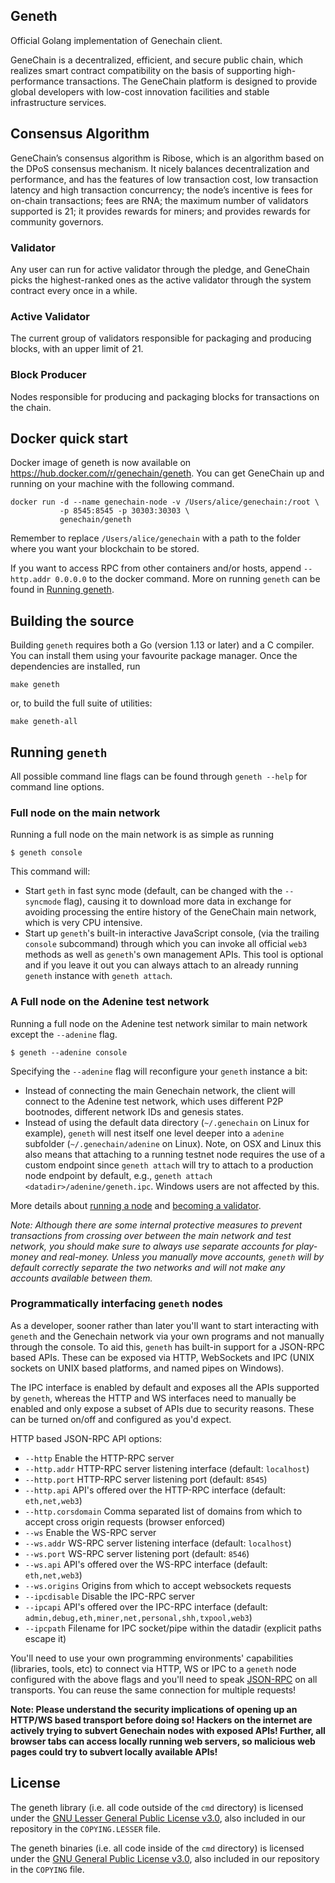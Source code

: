## Geneth

Official Golang implementation of Genechain client.

GeneChain is a decentralized, efficient, and secure public chain, which realizes
smart contract compatibility on the basis of supporting high-performance
transactions. The GeneChain platform is designed to provide global developers
with low-cost innovation facilities and stable infrastructure services.

## Consensus Algorithm

GeneChain’s consensus algorithm is Ribose, which is an algorithm based on the
DPoS consensus mechanism. It nicely balances decentralization and performance,
and has the features of low transaction cost, low transaction latency and high
transaction concurrency; the node’s incentive is fees for on-chain transactions;
fees are RNA; the maximum number of validators supported is 21; it provides
rewards for miners; and provides rewards for community governors.

### Validator

Any user can run for active validator through the pledge, and GeneChain picks
the highest-ranked ones as the active validator through the system contract
every once in a while.

### Active Validator

The current group of validators responsible for packaging and producing blocks,
with an upper limit of 21.

### Block Producer

Nodes responsible for producing and packaging blocks for transactions on the
chain.

## Docker quick start
Docker image of geneth is now available on
https://hub.docker.com/r/genechain/geneth. You can get GeneChain up and running
on your machine with the following command.

```
docker run -d --name genechain-node -v /Users/alice/genechain:/root \
           -p 8545:8545 -p 30303:30303 \
           genechain/geneth
```

Remember to replace `/Users/alice/genechain` with a path to the folder where you
want your blockchain to be stored.

If you want to access RPC from other containers and/or hosts, append
`--http.addr 0.0.0.0` to the docker command. More on running `geneth` can be
found in [Running geneth](#running-geneth).

## Building the source

Building `geneth` requires both a Go (version 1.13 or later) and a C compiler. You can install
them using your favourite package manager. Once the dependencies are installed, run

```shell
make geneth
```

or, to build the full suite of utilities:

```shell
make geneth-all
```

## Running `geneth`

All possible command line flags can be found through `geneth --help` for command line options.

### Full node on the main network

Running a full node on the main network is as simple as running

```shell
$ geneth console
```

This command will:
 * Start `geth` in fast sync mode (default, can be changed with the `--syncmode` flag),
   causing it to download more data in exchange for avoiding processing the entire history
   of the GeneChain main network, which is very CPU intensive.
 * Start up `geneth`'s built-in interactive JavaScript console,
   (via the trailing `console` subcommand) through which you can invoke all official `web3` methods
   as well as `geneth`'s own management APIs.
   This tool is optional and if you leave it out you can always attach to an already running
   `geneth` instance with `geneth attach`.

### A Full node on the Adenine test network

Running a full node on the Adenine test network similar to main network except the `--adenine` flag.

```shell
$ geneth --adenine console
```

Specifying the `--adenine` flag will reconfigure your `geneth` instance a bit:

 * Instead of connecting the main Genechain network, the client will connect to the Adenine
   test network, which uses different P2P bootnodes, different network IDs and genesis
   states.
 * Instead of using the default data directory (`~/.genechain` on Linux for example), `geneth`
   will nest itself one level deeper into a `adenine` subfolder (`~/.genechain/adenine` on
   Linux). Note, on OSX and Linux this also means that attaching to a running testnet node
   requires the use of a custom endpoint since `geneth attach` will try to attach to a
   production node endpoint by default, e.g.,
   `geneth attach <datadir>/adenine/geneth.ipc`. Windows users are not affected by
   this.

More details about [running a node](https://github.com/genechain-io/geneth/wiki/Fullnode)
and [becoming a validator](https://github.com/genechain-io/geneth/wiki/Validator).

*Note: Although there are some internal protective measures to prevent transactions from
crossing over between the main network and test network, you should make sure to always
use separate accounts for play-money and real-money. Unless you manually move
accounts, `geneth` will by default correctly separate the two networks and will not make any
accounts available between them.*

### Programmatically interfacing `geneth` nodes

As a developer, sooner rather than later you'll want to start interacting with `geneth` and the
Genechain network via your own programs and not manually through the console. To aid
this, `geneth` has built-in support for a JSON-RPC based APIs.
These can be exposed via HTTP, WebSockets and IPC (UNIX sockets on UNIX based
platforms, and named pipes on Windows).

The IPC interface is enabled by default and exposes all the APIs supported by `geneth`,
whereas the HTTP and WS interfaces need to manually be enabled and only expose a
subset of APIs due to security reasons. These can be turned on/off and configured as
you'd expect.

HTTP based JSON-RPC API options:

  * `--http` Enable the HTTP-RPC server
  * `--http.addr` HTTP-RPC server listening interface (default: `localhost`)
  * `--http.port` HTTP-RPC server listening port (default: `8545`)
  * `--http.api` API's offered over the HTTP-RPC interface (default: `eth,net,web3`)
  * `--http.corsdomain` Comma separated list of domains from which to accept cross origin requests (browser enforced)
  * `--ws` Enable the WS-RPC server
  * `--ws.addr` WS-RPC server listening interface (default: `localhost`)
  * `--ws.port` WS-RPC server listening port (default: `8546`)
  * `--ws.api` API's offered over the WS-RPC interface (default: `eth,net,web3`)
  * `--ws.origins` Origins from which to accept websockets requests
  * `--ipcdisable` Disable the IPC-RPC server
  * `--ipcapi` API's offered over the IPC-RPC interface (default: `admin,debug,eth,miner,net,personal,shh,txpool,web3`)
  * `--ipcpath` Filename for IPC socket/pipe within the datadir (explicit paths escape it)

You'll need to use your own programming environments' capabilities (libraries, tools, etc) to
connect via HTTP, WS or IPC to a `geneth` node configured with the above flags and you'll
need to speak [JSON-RPC](https://www.jsonrpc.org/specification) on all transports. You
can reuse the same connection for multiple requests!

**Note: Please understand the security implications of opening up an HTTP/WS based
transport before doing so! Hackers on the internet are actively trying to subvert
Genechain nodes with exposed APIs! Further, all browser tabs can access locally
running web servers, so malicious web pages could try to subvert locally available
APIs!**

## License

The geneth library (i.e. all code outside of the `cmd` directory) is licensed under the
[GNU Lesser General Public License v3.0](https://www.gnu.org/licenses/lgpl-3.0.en.html),
also included in our repository in the `COPYING.LESSER` file.

The geneth binaries (i.e. all code inside of the `cmd` directory) is licensed under the
[GNU General Public License v3.0](https://www.gnu.org/licenses/gpl-3.0.en.html), also
included in our repository in the `COPYING` file.

